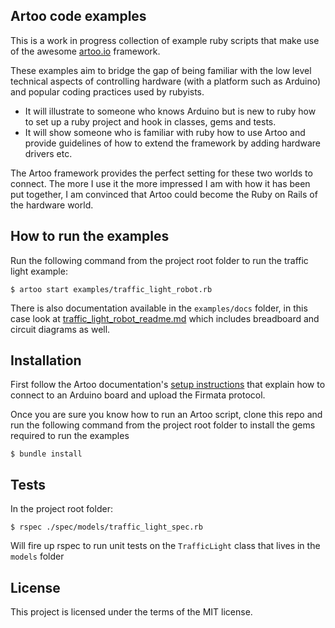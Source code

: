 ## Artoo code examples

This is a work in progress collection of example ruby scripts that make use of the awesome [artoo.io](http://artoo.io/) framework.

These examples aim to bridge the gap of being familiar with the low level technical aspects of controlling hardware (with a platform such as Arduino) and popular coding practices used by rubyists.

+ It will illustrate to someone who knows Arduino but is new to ruby how to set up a ruby project and hook in classes, gems and tests.
+ It will show someone who is familiar with ruby how to use Artoo and provide guidelines of how to extend the framework by adding hardware drivers etc.

The Artoo framework provides the perfect setting for these two worlds to connect. The more I use it the more impressed I am with how it has been put together, I am convinced that Artoo could become the Ruby on Rails of the hardware world.         

## How to run the examples

Run the following command from the project root folder to run the traffic light example:

```
$ artoo start examples/traffic_light_robot.rb
```
There is also documentation available in the `examples/docs` folder, in this case look at   [traffic_light_robot_readme.md](examples/docs/traffic_light_robot_readme.md) which includes breadboard and circuit diagrams as well.

## Installation

First follow the Artoo documentation's [setup instructions](http://artoo.io/documentation/platforms/arduino/) that explain how to connect to an Arduino board and upload the Firmata protocol.

Once you are sure you know how to run an Artoo script, clone this repo and run the following command from the project root folder to install the gems required to run the examples

```
$ bundle install
```

## Tests

In the project root folder:

```
$ rspec ./spec/models/traffic_light_spec.rb
```

Will fire up rspec to run unit tests on the `TrafficLight` class that lives in the `models` folder   

## License

This project is licensed under the terms of the MIT license.
